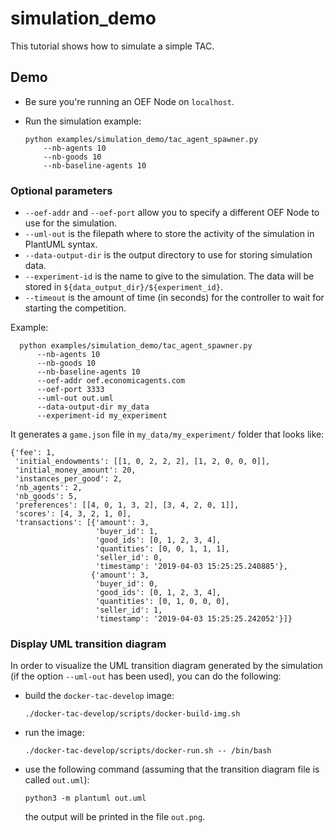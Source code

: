 # simulation_demo

This tutorial shows how to simulate a simple TAC.

## Demo

- Be sure you're running an OEF Node on `localhost`. 

- Run the simulation example:

      python examples/simulation_demo/tac_agent_spawner.py 
          --nb-agents 10
          --nb-goods 10
          --nb-baseline-agents 10


### Optional parameters

- `--oef-addr` and `--oef-port` allow you to specify a different OEF Node to use for the simulation.
- `--uml-out` is the filepath where to store the activity of the simulation in PlantUML syntax.
- `--data-output-dir` is the output directory to use for storing simulation data.
- `--experiment-id` is the name to give to the simulation. The data will be stored in `${data_output_dir}/${experiment_id}`.
- `--timeout` is the amount of time (in seconds) for the controller to wait for starting the competition.

Example:

      python examples/simulation_demo/tac_agent_spawner.py 
          --nb-agents 10
          --nb-goods 10
          --nb-baseline-agents 10
          --oef-addr oef.economicagents.com 
          --oef-port 3333
          --uml-out out.uml
          --data-output-dir my_data
          --experiment-id my_experiment
      
It generates a `game.json` file in `my_data/my_experiment/` folder that looks like:

```
{'fee': 1,
 'initial_endowments': [[1, 0, 2, 2, 2], [1, 2, 0, 0, 0]],
 'initial_money_amount': 20,
 'instances_per_good': 2,
 'nb_agents': 2,
 'nb_goods': 5,
 'preferences': [[4, 0, 1, 3, 2], [3, 4, 2, 0, 1]],
 'scores': [4, 3, 2, 1, 0],
 'transactions': [{'amount': 3,
                   'buyer_id': 1,
                   'good_ids': [0, 1, 2, 3, 4],
                   'quantities': [0, 0, 1, 1, 1],
                   'seller_id': 0,
                   'timestamp': '2019-04-03 15:25:25.240885'},
                  {'amount': 3,
                   'buyer_id': 0,
                   'good_ids': [0, 1, 2, 3, 4],
                   'quantities': [0, 1, 0, 0, 0],
                   'seller_id': 1,
                   'timestamp': '2019-04-03 15:25:25.242052'}]}
```

### Display UML transition diagram

In order to visualize the UML transition diagram generated by the simulation (if the option `--uml-out` has been used), 
you can do the following:

- build the `docker-tac-develop` image:

      ./docker-tac-develop/scripts/docker-build-img.sh
      
- run the image:

      ./docker-tac-develop/scripts/docker-run.sh -- /bin/bash
      
- use the following command (assuming that the transition diagram file is called `out.uml`):

      python3 -m plantuml out.uml
      
  the output will be printed in the file `out.png`.

